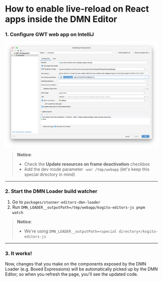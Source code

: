 # How to enable live-reload on React apps inside the DMN Editor

### 1. Configure GWT web app on IntelliJ

![IntelliJ configuration](./intellij.png?raw=true)

> **Notice**:
>
> - Check the **Update resources on frame deactivation** checkbox
> - Add the dev mode parameter `-war /tmp/webapp` (let's keep this special directory in mind)

---

### 2. Start the DMN Loader build watcher

1. Go to `packages/stunner-editors-dmn-loader`
2. Run `DMN_LOADER__outputPath=/tmp/webapp/kogito-editors-js pnpm watch`

> **Notice**:
>
> - We're using `DMN_LOADER__outputPath=<special directory>/kogito-editors-js`

---

### 3. It works!

Now, changes that you make on the components exposed by the DMN Loader (e.g. Boxed Expressions) will be automatically picked up by the DMN Editor, so when you refresh the page, you'll see the updated code.

